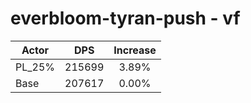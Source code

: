 # everbloom-tyran-push - vf
| Actor | DPS | Increase |
|---|:---:|:---:|
|PL_25%|215699|3.89%|
|Base|207617|0.00%|
